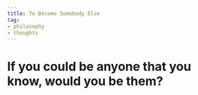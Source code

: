 ```yaml
---
title: To Become Somebody Else
tag:
- philosophy
- thoughts
---
```


# If you could be anyone that you know, would you be them?
